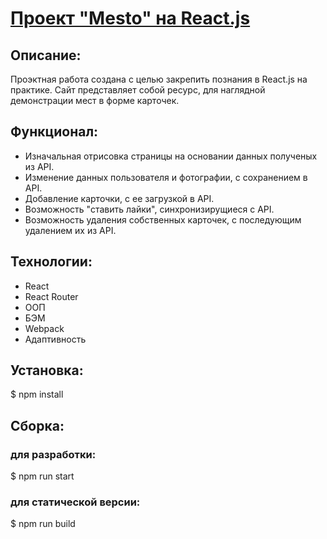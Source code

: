 # [Проект "Mesto" на React.js](https://dmitrii-belich.github.io/mesto-react/)

## Описание:
Проэктная работа создана с целью закрепить познания в React.js на практике. Сайт представляет собой ресурс, для наглядной демонстрации мест в форме карточек.

## Функционал: 
* Изначальная отрисовка страницы на основании данных полученых из API.
* Изменение данных пользователя и фотографии, с сохранением в API.
* Добавление карточки, с ее загрузкой в API.
* Возможность "ставить лайки", синхронизирущиеся с API.
* Возможность удаления собственных карточек, с последующим удалением их из API.

## Технологии:
* React
* React Router
* ООП
* БЭМ
* Webpack
* Адаптивность

## Установка:

$ npm install

## Сборка:
### для разработки:
$ npm run start
### для статической версии:
$ npm run build
